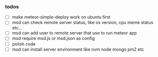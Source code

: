 ### todos

- [ ] make meteor-simple-deploy work on ubuntu first
- [ ] msd can check remote server status, like os version, cpu meme status etc...
- [ ] msd can add user to remote server that use to run meteor app
- [ ] msd require msd.js or msd.json as config
- [ ] polish code
- [ ] msd can install server environment like nvm node mongo pm2 etc
